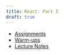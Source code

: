 ```yaml
---
title: React: Part I
draft: true
---
```


- [Assignments](./assignments/)
- [Warm-ups](./warm-ups/)
- [Lecture Notes](./lecture-notes)
